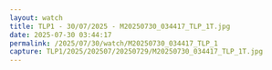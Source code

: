 ```yaml
---
layout: watch
title: TLP1 - 30/07/2025 - M20250730_034417_TLP_1T.jpg
date: 2025-07-30 03:44:17
permalink: /2025/07/30/watch/M20250730_034417_TLP_1
capture: TLP1/2025/202507/20250729/M20250730_034417_TLP_1T.jpg
---
```

